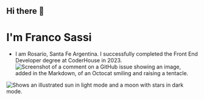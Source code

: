 ## Hi there 👋

<!--
**Franco97sassi/Franco97sassi** is a ✨ _special_ ✨ repository because its `README.md` (this file) appears on your GitHub profile.

Here are some ideas to get you started:

- 🔭 I’m currently working on ...
- 🌱 I’m currently learning ...
- 👯 I’m looking to collaborate on ...
- 🤔 I’m looking for help with ...
- 💬 Ask me about ...
- 📫 How to reach me: ...
- 😄 Pronouns: ...
- ⚡ Fun fact: ...
-->
# I'm Franco Sassi
- I am Rosario, Santa Fe Argentina. I successfully completed the Front End Developer degree at CoderHouse in 2023.
![Screenshot of a comment on a GitHub issue showing an image, added in the Markdown, of an Octocat smiling and raising a tentacle.](https://cdn.icon-icons.com/icons2/2415/PNG/512/react_original_logo_icon_146374.png)
<picture>
  <source media="(prefers-color-scheme: dark)" srcset="[https://cdn.icon-icons.com/icons2/2415/PNG/512/react_original_logo_icon_146374.png](https://cdn.icon-icons.com/icons2/2415/PNG/512/react_original_logo_icon_146374.png)">
  <source media="(prefers-color-scheme: light)"srcset="[https://cdn.icon-icons.com/icons2/2415/PNG/512/react_original_logo_icon_146374.png](https://cdn.icon-icons.com/icons2/2415/PNG/512/react_original_logo_icon_146374.png)">
  <img alt="Shows an illustrated sun in light mode and a moon with stars in dark mode." srcset="[https://user-images.githubusercontent.com/25423296/163456776-7f95b81a-f1ed-45f7-b7ab-8fa810d529fa.png](https://cdn.icon-icons.com/icons2/2415/PNG/512/react_original_logo_icon_146374.png)">
</picture>
